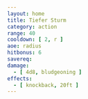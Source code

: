 ```yaml
---
layout: home
title: Tiefer Sturm
category: action
range: 40
cooldown: [ 2, r ]
aoe: radius
hitbonus: 6
savereq:
damage:
  - [ 4d8, bludgeoning ]
effects:
  - [ knockback, 20ft ]
---
```

